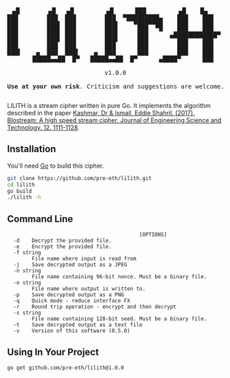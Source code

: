 <pre style="text-align:center;"><p align="center">
 ▄█        ▄█   ▄█         ▄█      ███         ▄█    █▄    
███        ███  ███        ███  ▀█████████▄    ███    ███   
███        ███▌ ███        ███▌    ▀███▀▀██    ███    ███   
███        ███▌ ███        ███▌     ███   ▀   ▄███▄▄▄▄███▄▄ 
███        ███▌ ███        ███▌     ███      ▀▀███▀▀▀▀███▀  
███        ███  ███        ███      ███        ███    ███   
███▌    ▄  ███  ███▌    ▄  ███      ███        ███    ███   
       █████▄▄██  █▀   █████▄▄██  █▀      ▄████▀      ███    █▀           

v1.0.0

<b>Use at your own risk</b>. Criticism and suggestions are welcome.
</pre>         

LILITH is a stream cipher written in pure Go. It implements the algorithm described in the paper [Kashmar, Dr & Ismail, Eddie Shahril. (2017). Blostream: A high speed stream cipher. Journal of Engineering Science and Technology. 12. 1111-1128](https://www.researchgate.net/publication/316942854_Blostream_A_high_speed_stream_cipher).

## Installation

You'll need [Go](https://go.dev/) to build this cipher.

```bash
git clone https://github.com/pre-eth/lilith.git
cd lilith
go build
./lilith -h
```

## Command Line

```
                                           [OPTIONS]
  -d	Decrypt the provided file.
  -e	Encrypt the provided file.
  -f string
    	File name where input is read from
  -j	Save decrypted output as a JPEG
  -n string
    	File name containing 96-bit nonce. Must be a binary file.
  -o string
    	File name where output is written to.
  -p	Save decrypted output as a PNG
  -q	Quick mode - reduce interface FX
  -r	Round trip operation - encrypt and then decrypt
  -s string
    	File name containing 128-bit seed. Must be a binary file.
  -t	Save decrypted output as a text file
  -v	Version of this software (0.5.0)
```

## Using In Your Project

`go get github.com/pre-eth/lilith@1.0.0`